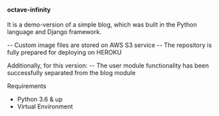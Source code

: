 <h4>octave-infinity</h4>

It is a demo-version of a simple blog, which was built in the Python language and Django framework.

-- Custom image files are stored on AWS S3 service
-- The repository is fully prepared for deploying on HEROKU

Additionally, for this version: 
-- The user module functionality has been successfully separated from the blog module 



Requirements
- Python 3.6 & up
- Virtual Environment


